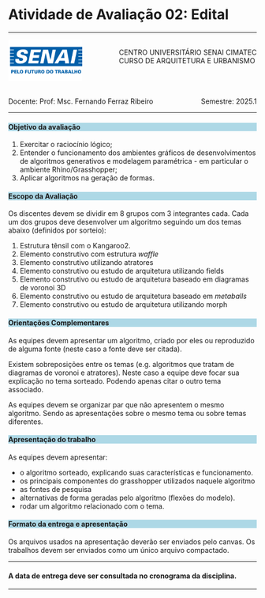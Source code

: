 # Atividade de Avaliação 02: Edital 

-----

<div style= "align: top;">

<span style="float: left;">
<img src="../../../figs_gerais/senai_logo.png" width="150">

</span>
<span style="float: right;"><br>
CENTRO UNIVERSITÁRIO SENAI CIMATEC <br>
CURSO DE ARQUITETURA E URBANISMO

</span>


</div>

<br><br><br><br><br><br>


<div>
    <span style="float: left;">Docente: Prof: Msc. Fernando Ferraz Ribeiro</span>
    <span style="float: right;">Semestre: 2025.1</span>
</div>

<br>

---


<h4 style="background : lightblue;">

Objetivo da avaliação

</h4>

1. Exercitar o raciocínio lógico;
2. Entender o funcionamento dos ambientes gráficos de desenvolvimentos de algoritmos generativos e modelagem paramétrica - em particular o ambiente Rhino/Grasshopper;
3. Aplicar algoritmos na geração de formas.

<h4 style="background:lightblue">
Escopo da Avaliação
</h4>

Os discentes devem se dividir em 8 grupos com 3 integrantes cada. Cada um dos grupos deve desenvolver um algoritmo seguindo um dos temas abaixo (definidos por sorteio):

  1. Estrutura tênsil com o Kangaroo2.
  1. Elemento construtivo com estrutura *waffle*
  1. Elemento construtivo utilizando atratores
  1. Elemento construtivo ou estudo de arquitetura utilizando fields
  1. Elemento construtivo ou estudo de arquitetura baseado em diagramas de voronoi 3D
  1. Elemento construtivo ou estudo de arquitetura baseado em *metaballs*
  1. Elemento construtivo ou estudo de arquitetura utilizando morph

<h4 style="background:lightblue">
Orientações Complementares
</h4>

As equipes devem apresentar um algoritmo, criado por eles ou reproduzido de alguma fonte (neste caso a fonte deve ser citada).

Existem sobreposições entre os temas (e.g. algoritmos que tratam de diagramas de voronoi e atratores). Neste caso a equipe deve focar sua explicação no tema sorteado. Podendo apenas citar o outro tema associado.

As equipes devem se organizar par que não apresentem o mesmo algoritmo. Sendo as apresentações sobre o mesmo tema ou sobre temas diferentes.

<h4 style="background:lightblue">
Apresentação do trabalho
</h4>

As equipes devem apresentar:

- o algoritmo sorteado, explicando suas características e funcionamento.
- os principais componentes do grasshopper utilizados naquele algoritmo
- as fontes de pesquisa
- alternativas de forma geradas pelo algoritmo (flexões do modelo).
- rodar um algoritmo relacionado com o tema.


<h4 style="background:lightblue"> Formato da entrega e apresentação</h4>
  Os arquivos usados na apresentação deverão ser enviados pelo canvas.
  Os trabalhos devem ser enviados como um único arquivo compactado.

_______________

#### A data de entrega deve ser consultada no cronograma da disciplina.

_______________
